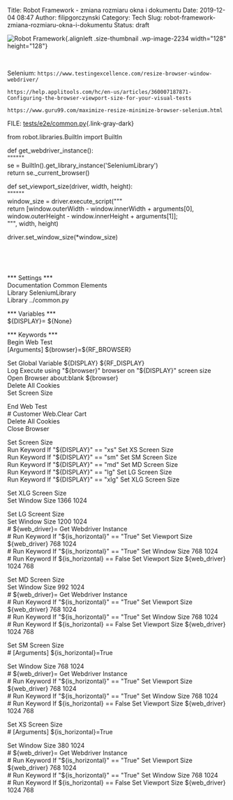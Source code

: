 Title: Robot Framework - zmiana rozmiaru okna i dokumentu
Date: 2019-12-04 08:47
Author: filipgorczynski
Category: Tech
Slug: robot-framework-zmiana-rozmiaru-okna-i-dokumentu
Status: draft

![Robot Framework](https://filipgorczynski.files.wordpress.com/2019/05/robot-framework-logo.png?w=128){.alignleft .size-thumbnail .wp-image-2234 width="128" height="128"}

 

Selenium: `https://www.testingexcellence.com/resize-browser-window-webdriver/`

`https://help.applitools.com/hc/en-us/articles/360007187871-Configuring-the-browser-viewport-size-for-your-visual-tests`

`https://www.guru99.com/maximize-resize-minimize-browser-selenium.html`

FILE: [tests/e2e/common.py](https://github.com/unhaggle/tier3/compare/qa_71?expand=1#diff-4b55feed0f2604f102be3c29098555aa "unhaggle/moto_dealer/tests/e2e/common.py"){.link-gray-dark}

from robot.libraries.BuiltIn import BuiltIn

def get\_webdriver\_instance():  
""""""  
se = BuiltIn().get\_library\_instance('SeleniumLibrary')  
return se.\_current\_browser()

def set\_viewport\_size(driver, width, height):  
""""""  
window\_size = driver.execute\_script("""  
return \[window.outerWidth - window.innerWidth + arguments\[0\],  
window.outerHeight - window.innerHeight + arguments\[1\]\];  
""", width, height)

driver.set\_window\_size(\*window\_size)

 

 

\*\*\* Settings \*\*\*  
Documentation Common Elements  
Library SeleniumLibrary  
Library ../common.py

\*\*\* Variables \*\*\*  
\${DISPLAY}= \${None}

\*\*\* Keywords \*\*\*  
Begin Web Test  
\[Arguments\] \${browser}=\${RF\_BROWSER}

Set Global Variable \${DISPLAY} \${RF\_DISPLAY}  
Log Execute using "\${browser}" browser on "\${DISPLAY}" screen size  
Open Browser about:blank \${browser}  
Delete All Cookies  
Set Screen Size

End Web Test  
\# Customer Web.Clear Cart  
Delete All Cookies  
Close Browser

Set Screen Size  
Run Keyword If "\${DISPLAY}" == "xs" Set XS Screen Size  
Run Keyword If "\${DISPLAY}" == "sm" Set SM Screen Size  
Run Keyword If "\${DISPLAY}" == "md" Set MD Screen Size  
Run Keyword If "\${DISPLAY}" == "lg" Set LG Screen Size  
Run Keyword If "\${DISPLAY}" == "xlg" Set XLG Screen Size

Set XLG Screen Size  
Set Window Size 1366 1024

Set LG Screent Size  
Set Window Size 1200 1024  
\# \${web\_driver}= Get Webdriver Instance  
\# Run Keyword If "\${is\_horizontal}" == "True" Set Viewport Size \${web\_driver} 768 1024  
\# Run Keyword If "\${is\_horizontal}" == "True" Set Window Size 768 1024  
\# Run Keyword If \${is\_horizontal} == False Set Viewport Size \${web\_driver} 1024 768

Set MD Screen Size  
Set Window Size 992 1024  
\# \${web\_driver}= Get Webdriver Instance  
\# Run Keyword If "\${is\_horizontal}" == "True" Set Viewport Size \${web\_driver} 768 1024  
\# Run Keyword If "\${is\_horizontal}" == "True" Set Window Size 768 1024  
\# Run Keyword If \${is\_horizontal} == False Set Viewport Size \${web\_driver} 1024 768

Set SM Screen Size  
\# \[Arguments\] \${is\_horizontal}=True

Set Window Size 768 1024  
\# \${web\_driver}= Get Webdriver Instance  
\# Run Keyword If "\${is\_horizontal}" == "True" Set Viewport Size \${web\_driver} 768 1024  
\# Run Keyword If "\${is\_horizontal}" == "True" Set Window Size 768 1024  
\# Run Keyword If \${is\_horizontal} == False Set Viewport Size \${web\_driver} 1024 768

Set XS Screen Size  
\# \[Arguments\] \${is\_horizontal}=True

Set Window Size 380 1024  
\# \${web\_driver}= Get Webdriver Instance  
\# Run Keyword If "\${is\_horizontal}" == "True" Set Viewport Size \${web\_driver} 768 1024  
\# Run Keyword If "\${is\_horizontal}" == "True" Set Window Size 768 1024  
\# Run Keyword If \${is\_horizontal} == False Set Viewport Size \${web\_driver} 1024 768
